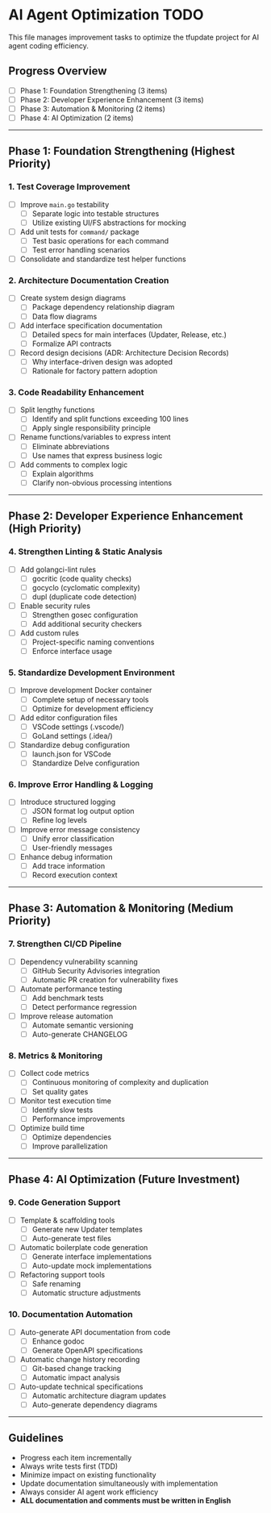 # AI Agent Optimization TODO

This file manages improvement tasks to optimize the tfupdate project for AI agent coding efficiency.

## Progress Overview
- [ ] Phase 1: Foundation Strengthening (3 items)
- [ ] Phase 2: Developer Experience Enhancement (3 items)
- [ ] Phase 3: Automation & Monitoring (2 items)
- [ ] Phase 4: AI Optimization (2 items)

---

## Phase 1: Foundation Strengthening (Highest Priority)

### 1. Test Coverage Improvement
- [ ] Improve `main.go` testability
  - [ ] Separate logic into testable structures
  - [ ] Utilize existing UI/FS abstractions for mocking
- [ ] Add unit tests for `command/` package
  - [ ] Test basic operations for each command
  - [ ] Test error handling scenarios
- [ ] Consolidate and standardize test helper functions

### 2. Architecture Documentation Creation
- [ ] Create system design diagrams
  - [ ] Package dependency relationship diagram
  - [ ] Data flow diagrams
- [ ] Add interface specification documentation
  - [ ] Detailed specs for main interfaces (Updater, Release, etc.)
  - [ ] Formalize API contracts
- [ ] Record design decisions (ADR: Architecture Decision Records)
  - [ ] Why interface-driven design was adopted
  - [ ] Rationale for factory pattern adoption

### 3. Code Readability Enhancement
- [ ] Split lengthy functions
  - [ ] Identify and split functions exceeding 100 lines
  - [ ] Apply single responsibility principle
- [ ] Rename functions/variables to express intent
  - [ ] Eliminate abbreviations
  - [ ] Use names that express business logic
- [ ] Add comments to complex logic
  - [ ] Explain algorithms
  - [ ] Clarify non-obvious processing intentions

---

## Phase 2: Developer Experience Enhancement (High Priority)

### 4. Strengthen Linting & Static Analysis
- [ ] Add golangci-lint rules
  - [ ] gocritic (code quality checks)
  - [ ] gocyclo (cyclomatic complexity)
  - [ ] dupl (duplicate code detection)
- [ ] Enable security rules
  - [ ] Strengthen gosec configuration
  - [ ] Add additional security checkers
- [ ] Add custom rules
  - [ ] Project-specific naming conventions
  - [ ] Enforce interface usage

### 5. Standardize Development Environment
- [ ] Improve development Docker container
  - [ ] Complete setup of necessary tools
  - [ ] Optimize for development efficiency
- [ ] Add editor configuration files
  - [ ] VSCode settings (.vscode/)
  - [ ] GoLand settings (.idea/)
- [ ] Standardize debug configuration
  - [ ] launch.json for VSCode
  - [ ] Standardize Delve configuration

### 6. Improve Error Handling & Logging
- [ ] Introduce structured logging
  - [ ] JSON format log output option
  - [ ] Refine log levels
- [ ] Improve error message consistency
  - [ ] Unify error classification
  - [ ] User-friendly messages
- [ ] Enhance debug information
  - [ ] Add trace information
  - [ ] Record execution context

---

## Phase 3: Automation & Monitoring (Medium Priority)

### 7. Strengthen CI/CD Pipeline
- [ ] Dependency vulnerability scanning
  - [ ] GitHub Security Advisories integration
  - [ ] Automatic PR creation for vulnerability fixes
- [ ] Automate performance testing
  - [ ] Add benchmark tests
  - [ ] Detect performance regression
- [ ] Improve release automation
  - [ ] Automate semantic versioning
  - [ ] Auto-generate CHANGELOG

### 8. Metrics & Monitoring
- [ ] Collect code metrics
  - [ ] Continuous monitoring of complexity and duplication
  - [ ] Set quality gates
- [ ] Monitor test execution time
  - [ ] Identify slow tests
  - [ ] Performance improvements
- [ ] Optimize build time
  - [ ] Optimize dependencies
  - [ ] Improve parallelization

---

## Phase 4: AI Optimization (Future Investment)

### 9. Code Generation Support
- [ ] Template & scaffolding tools
  - [ ] Generate new Updater templates
  - [ ] Auto-generate test files
- [ ] Automatic boilerplate code generation
  - [ ] Generate interface implementations
  - [ ] Auto-update mock implementations
- [ ] Refactoring support tools
  - [ ] Safe renaming
  - [ ] Automatic structure adjustments

### 10. Documentation Automation
- [ ] Auto-generate API documentation from code
  - [ ] Enhance godoc
  - [ ] Generate OpenAPI specifications
- [ ] Automatic change history recording
  - [ ] Git-based change tracking
  - [ ] Automatic impact analysis
- [ ] Auto-update technical specifications
  - [ ] Automatic architecture diagram updates
  - [ ] Auto-generate dependency diagrams

---

## Guidelines

- Progress each item incrementally
- Always write tests first (TDD)
- Minimize impact on existing functionality
- Update documentation simultaneously with implementation
- Always consider AI agent work efficiency
- **ALL documentation and comments must be written in English**